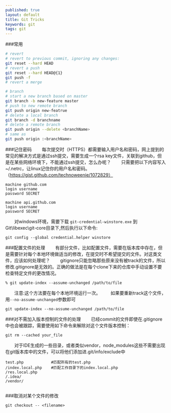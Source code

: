 ```yaml
---
published: true
layout: default
title: Git Tricks
keywords: git
tags: git
---
```


###常用

```bash
# revert
# revert to previous commit, ignoring any changes:
git reset --hard HEAD
# revert a push
git reset --hard HEAD@{1}
git push -f
# revert a merge

# branch
# start a new branch based on master
git branch -b new-feature master
# push to new remote branch
git push origin new-featrue
# delete a local branch
git branch -d branchname
# delete a remote branch
git push origin --delete <branchName>
# same as
git push origin :<branchName>


```
 
###记住密码
　　每次提交时（HTTPS）都需要输入用户名和密码，网上提到的常见的解决方式是通过ssh提交，需要生成一个rsa key文件，关联到github，但是在某些网络环境下，不能通过ssh提交，怎么办呢？ 
　　只需要把以下内容写入~/.netrc，让linux记住你的用户名和密码。（https://gist.github.com/technoweenie/1072829） 
 
```
machine github.com
login username
password SECRET
 
machine api.github.com
login username
password SECRET
```
 
　　对windows环境，需要下载 `git-credential-winstore.exe` 到Git\libexec\git-core目录下,然后执行以下命令:
 
```
git config --global credential.helper winstore
```
 
###配置文件的处理
　　有部分文件，比如配置文件，需要在版本库中存在，但是需要针对每个本地环境做适当的修改，在提交时不希望提交的文件。对这类文件，应该如何处理呢？ 
　　gitignore只能忽略那些原来没有被track的文件，所以修改.gitignore是无效的。正确的做法是在每个clone下来的仓库中手动设置不要检查特定文件的更改情况。 
```
% git update-index --assume-unchanged /path/to/file
```
　　注意:这个方法要在每个本地环境运行一次。 
　　如果要重新track这个文件，用`--no-assume-unchanged`参数即可
```
git update-index --no-assume-unchanged /path/to/file
```
 
###对不需加入版本控制的文件的处理
　　已经commit的文件即使在.gitignore中也会被跟踪，需要使用如下命令来解除对这个文件版本控制： 
```
git rm --cached your_file
```
 
　　对于IDE生成的一些目录，或者类似vendor，node_modules这些不需要出现在git版本库中的文件，可以将他们添加进.git/info/exclude中
```
test.php            #匹配所有的test.php
/index.local.php    #匹配工作目录下的index.local.php
/res.local.php
/.idea/
/vendor/
 
```
 
 
###取消对某个文件的修改
```
git checkout -- <filename>
```
